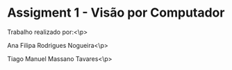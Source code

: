 # Assigment 1 - Visão por Computador

<p>Trabalho realizado por:<\p>
<p>Ana Filipa Rodrigues Nogueira<\p>
<p>Tiago Manuel Massano Tavares<\p>
